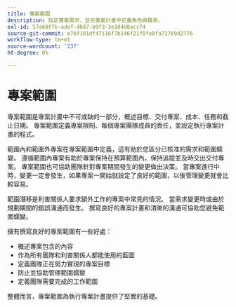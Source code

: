 ```yaml
---
title: 專案範圍
description: 指定專案需求，並在專案計畫中定義角色與職責。
exl-id: 57a68f7b-adef-4b87-b9f3-3e184d8accf4
source-git-commit: e76f101df47116f7b246f21f0fe0fa72769d2776
workflow-type: tm+mt
source-wordcount: '237'
ht-degree: 0%

---
```


# 專案範圍

專案範圍是專案計畫中不可或缺的一部分，概述目標、交付專案、成本、任務和截止日期。 專案範圍定義專案限制、每個專案團隊成員的責任，並設定執行專案計畫的程式。

範圍內和範圍外專案在專案範圍中定義，這有助於您區分已核准的需求和範圍蠕變。 遵循範圍內專案有助於專案保持在預算範圍內，保持追蹤並及時交出交付專案。 專案範圍也可協助團隊針對專案期間發生的變更做出決策。 當專案進行中時，變更一定會發生，如果專案一開始就設定了良好的範圍，以後管理變更就會比較容易。

範圍潛移是利害關係人要求額外工作的專案中常見的情況。 當需求變更時或由於規劃期間的錯誤溝通而發生。 撰寫良好的專案計畫和清晰的溝通可協助您避免範圍蠕變。

擁有撰寫良好的專案範圍有一些好處：

- 概述專案包含的內容
- 作為所有團隊和利害關係人都能使用的藍圖
- 定義團隊正在努力實現的專案目標
- 防止並協助管理範圍蠕變
- 定義團隊需要完成的工作範圍

整體而言，專案範圍為執行專案計畫提供了堅實的基礎。
